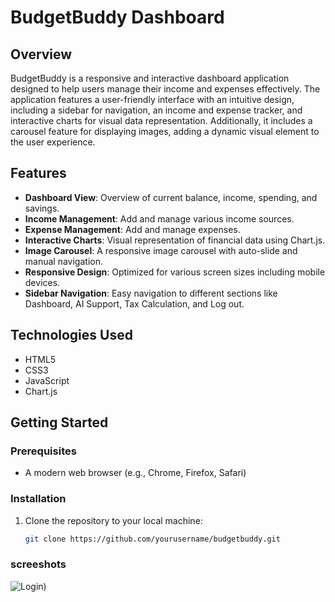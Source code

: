 # BudgetBuddy Dashboard

## Overview

BudgetBuddy is a responsive and interactive dashboard application designed to help users manage their income and expenses effectively. The application features a user-friendly interface with an intuitive design, including a sidebar for navigation, an income and expense tracker, and interactive charts for visual data representation. Additionally, it includes a carousel feature for displaying images, adding a dynamic visual element to the user experience.

## Features

- **Dashboard View**: Overview of current balance, income, spending, and savings.
- **Income Management**: Add and manage various income sources.
- **Expense Management**: Add and manage expenses.
- **Interactive Charts**: Visual representation of financial data using Chart.js.
- **Image Carousel**: A responsive image carousel with auto-slide and manual navigation.
- **Responsive Design**: Optimized for various screen sizes including mobile devices.
- **Sidebar Navigation**: Easy navigation to different sections like Dashboard, AI Support, Tax Calculation, and Log out.

## Technologies Used

- HTML5
- CSS3
- JavaScript
- Chart.js

## Getting Started

### Prerequisites

- A modern web browser (e.g., Chrome, Firefox, Safari)

### Installation

1. Clone the repository to your local machine:
   ```sh
   git clone https://github.com/yourusername/budgetbuddy.git

### screeshots

![Login](https://github.com/nvggupta/Expense-Tracker/blob/main/screenshots/Home_page.png))
   
